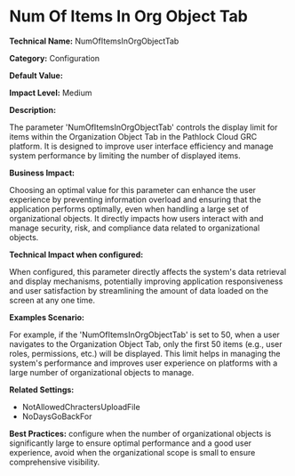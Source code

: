 # Num Of Items In Org Object Tab

**Technical Name:** NumOfItemsInOrgObjectTab

**Category:** Configuration

**Default Value:**

**Impact Level:** Medium

**Description:**

The parameter 'NumOfItemsInOrgObjectTab' controls the display limit for items within the Organization Object Tab in the Pathlock Cloud GRC platform. It is designed to improve user interface efficiency and manage system performance by limiting the number of displayed items.

**Business Impact:**

Choosing an optimal value for this parameter can enhance the user experience by preventing information overload and ensuring that the application performs optimally, even when handling a large set of organizational objects. It directly impacts how users interact with and manage security, risk, and compliance data related to organizational objects.

**Technical Impact when configured:**

When configured, this parameter directly affects the system's data retrieval and display mechanisms, potentially improving application responsiveness and user satisfaction by streamlining the amount of data loaded on the screen at any one time.

**Examples Scenario:**

For example, if the 'NumOfItemsInOrgObjectTab' is set to 50, when a user navigates to the Organization Object Tab, only the first 50 items (e.g., user roles, permissions, etc.) will be displayed. This limit helps in managing the system's performance and improves user experience on platforms with a large number of organizational objects to manage.

**Related Settings:**

- NotAllowedChractersUploadFile
- NoDaysGoBackFor

**Best Practices:** configure when the number of organizational objects is significantly large to ensure optimal performance and a good user experience, avoid when the organizational scope is small to ensure comprehensive visibility.